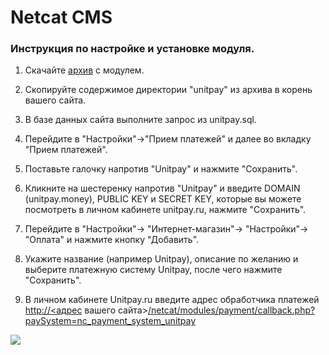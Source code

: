 # Netcat CMS

### Инструкция по настройке и установке модуля. <a id="instrukciya-po-nastroike-i-ustanovke-modulya"></a>

1. Скачайте [архив](https://github.com/unitpay/netcat-module/archive/v2.0.1.zip) с модулем.

2. Скопируйте содержимое директории "unitpay" из архива в корень вашего сайта.

3. В базе данных сайта выполните запрос из unitpay.sql.

4. Перейдите в "Настройки"-&gt;"Прием платежей" и далее во вкладку "Прием платежей".

5. Поставьте галочку напротив "Unitpay" и нажмите "Сохранить".

6. Кликните на шестеренку напротив "Unitpay" и введите DOMAIN \(unitpay.money\), PUBLIC KEY и SECRET KEY, которые вы можете посмотреть в личном кабинете unitpay.ru, нажмите "Сохранить".

7. Перейдите в "Настройки"-&gt; "Интернет-магазин"-&gt; "Настройки"-&gt; "Оплата" и нажмите кнопку "Добавить".

8. Укажите название \(например Unitpay\), описание по желанию и выберите платежную систему Unitpay, после чего нажмите "Сохранить".

7. В личном кабинете Unitpay.ru введите адрес обработчика платежей [http://](http://diafan.app/payment/get/unitpay)​[&lt;адрес](http://xn--/%3C-8cdug0fj/) вашего сайта&gt;[/netcat/modules/payment/callback.php?paySystem=nc\_payment\_system\_unitpay](http://netcat.app/netcat/modules/payment/callback.php?paySystem=nc_payment_system_unitpay)​

![](https://d33v4339jhl8k0.cloudfront.net/docs/assets/551a91dbe4b0221aadf24410/images/5873d94190336009736c4526/file-ODZ3kc59bF.png)

